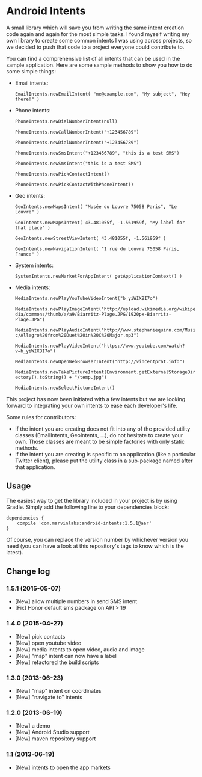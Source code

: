 Android Intents
===============

A small library which will save you from writing the same intent creation code again and again for the most simple tasks. I found myself writing my own 
library to create some common intents I was using across projects, so we decided to push that code to a project everyone could contribute to.

You can find a comprehensive list of all intents that can be used in the sample application. Here are some sample methods to show you how to do some 
simple things:

- Email intents:

    `EmailIntents.newEmailIntent( "me@example.com", "My subject", "Hey there!" )`

- Phone intents:

    `PhoneIntents.newDialNumberIntent(null)`

    `PhoneIntents.newCallNumberIntent("+123456789")`

    `PhoneIntents.newDialNumberIntent("+123456789")`

    `PhoneIntents.newSmsIntent("+123456789", "this is a test SMS")`

    `PhoneIntents.newSmsIntent("this is a test SMS")`

    `PhoneIntents.newPickContactIntent()`

    `PhoneIntents.newPickContactWithPhoneIntent()`
	
- Geo intents:

    `GeoIntents.newMapsIntent( "Musée du Louvre 75058 Paris", "Le Louvre" )`

    `GeoIntents.newMapsIntent( 43.481055f, -1.561959f, "My label for that place" )`

    `GeoIntents.newStreetViewIntent( 43.481055f, -1.561959f )`

    `GeoIntents.newNavigationIntent( "1 rue du Louvre 75058 Paris, France" )`
	
- System intents:

    `SystemIntents.newMarketForAppIntent( getApplicationContext() )`

- Media intents:

    `MediaIntents.newPlayYouTubeVideoIntent("b_yiWIXBI7o")`

	`MediaIntents.newPlayImageIntent("http://upload.wikimedia.org/wikipedia/commons/thumb/a/a9/Biarritz-Plage.JPG/1920px-Biarritz-Plage.JPG")`

    `MediaIntents.newPlayAudioIntent("http://www.stephaniequinn.com/Music/Allegro%20from%20Duet%20in%20C%20Major.mp3")`

    `MediaIntents.newPlayVideoIntent("https://www.youtube.com/watch?v=b_yiWIXBI7o")`

    `MediaIntents.newOpenWebBrowserIntent("http://vincentprat.info")`

    `MediaIntents.newTakePictureIntent(Environment.getExternalStorageDirectory().toString() + "/temp.jpg")`

    `MediaIntents.newSelectPictureIntent()`
	
This project has now been initiated with a few intents but we are looking forward to integrating your own intents to ease each developer's life.

Some rules for contributors: 

- If the intent you are creating does not fit into any of the provided utility classes (EmailIntents, GeoIntents, ...), do not hesitate to create your own. 
Those classes are meant to be simple factories with only static methods.
- If the intent you are creating is specific to an application (like a particular Twitter client), please put the utility class in a sub-package named after 
that application.

## Usage

The easiest way to get the library included in your project is by using Gradle. Simply add the following line to your dependencies block:

    dependencies {
        compile 'com.marvinlabs:android-intents:1.5.1@aar'
    }
    
Of course, you can replace the version number by whichever version you need (you can have a look at this repository's tags to know which is the latest).

## Change log

### 1.5.1 (2015-05-07)

- [New] allow multiple numbers in send SMS intent
- [Fix] Honor default sms package on API > 19

### 1.4.0 (2015-04-27)

- [New] pick contacts
- [New] open youtube video
- [New] media intents to open video, audio and image
- [New] "map" intent can now have a label
- [New] refactored the build scripts

### 1.3.0 (2013-06-23)

- [New] "map" intent on coordinates
- [New] "navigate to" intents

### 1.2.0 (2013-06-19)

- [New] a demo
- [New] Android Studio support
- [New] maven repository support

### 1.1 (2013-06-19)

- [New] intents to open the app markets
